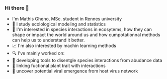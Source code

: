 ### Hi there 👋
- I'm Mathis Gheno, MSc. student in Rennes university
- 📖 I study ecolological modeling and statistics
- 🧐 I'm interested in species interactions in ecosytems, how they can shape or impact the world around us and how cumpotationnal methods can help us to understand it better.
- 📈 I'm also interested by machin learning methods
- 🔍 I've mainly worked on:
- 🦊 developing tools to disentgle species interactions from abudance data
- 🌱 linking fuctional plant trait with interactions
- 🦠 uncover potential viral emergence from host virus network
<!--
**GhMathis/GhMathis** is a ✨ _special_ ✨ repository because its `README.md` (this file) appears on your GitHub profile.

Here are some ideas to get you started:

- 🔭 I’m currently working on ...
- 🌱 I’m currently learning ...
- 👯 I’m looking to collaborate on ...
- 🤔 I’m looking for help with ...
- 💬 Ask me about ...
- 📫 How to reach me: ...
- ⚡ Fun fact: ...
-->
